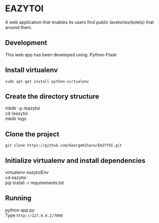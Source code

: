 # EAZYTOI
A web application that enables its users find public lavatories(toilets) that around them.
## Development
This web app has been  developed using: Python-Flask
## Install virtualenv
`sudo apt-get install python-virtualenv`

## Create the directory structure
mkdir -p /eazytoi <br>
cd /eazytoi <br>
mkdir logs <br>

## Clone the project
`git clone https://github.com/GeorgeKihara/EAZYTOI.git` <br>

## Initialize virtualenv and install dependencies
virtualenv eazytoiEnv <br>
cd eazytoi <br>
pip install -r requirements.txt <br>

## Running
python app.py <br>
Type `http://127.0.0.1/7000`